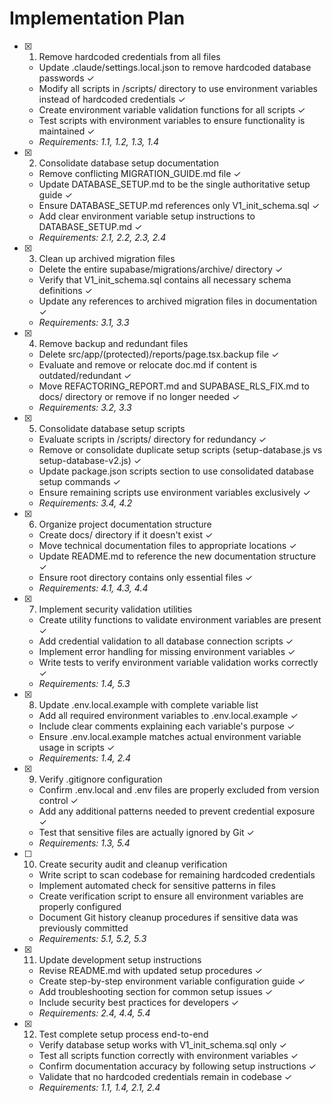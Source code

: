 # Implementation Plan

- [x] 1. Remove hardcoded credentials from all files
  - Update .claude/settings.local.json to remove hardcoded database passwords ✓
  - Modify all scripts in /scripts/ directory to use environment variables instead of hardcoded credentials ✓
  - Create environment variable validation functions for all scripts ✓
  - Test scripts with environment variables to ensure functionality is maintained ✓
  - _Requirements: 1.1, 1.2, 1.3, 1.4_

- [x] 2. Consolidate database setup documentation
  - Remove conflicting MIGRATION_GUIDE.md file ✓
  - Update DATABASE_SETUP.md to be the single authoritative setup guide ✓
  - Ensure DATABASE_SETUP.md references only V1_init_schema.sql ✓
  - Add clear environment variable setup instructions to DATABASE_SETUP.md ✓
  - _Requirements: 2.1, 2.2, 2.3, 2.4_

- [x] 3. Clean up archived migration files
  - Delete the entire supabase/migrations/archive/ directory ✓
  - Verify that V1_init_schema.sql contains all necessary schema definitions ✓
  - Update any references to archived migration files in documentation ✓
  - _Requirements: 3.1, 3.3_

- [x] 4. Remove backup and redundant files
  - Delete src/app/(protected)/reports/page.tsx.backup file ✓
  - Evaluate and remove or relocate doc.md if content is outdated/redundant ✓
  - Move REFACTORING_REPORT.md and SUPABASE_RLS_FIX.md to docs/ directory or remove if no longer needed ✓
  - _Requirements: 3.2, 3.3_

- [x] 5. Consolidate database setup scripts
  - Evaluate scripts in /scripts/ directory for redundancy ✓
  - Remove or consolidate duplicate setup scripts (setup-database.js vs setup-database-v2.js) ✓
  - Update package.json scripts section to use consolidated database setup commands ✓
  - Ensure remaining scripts use environment variables exclusively ✓
  - _Requirements: 3.4, 4.2_

- [x] 6. Organize project documentation structure
  - Create docs/ directory if it doesn't exist ✓
  - Move technical documentation files to appropriate locations ✓
  - Update README.md to reference the new documentation structure ✓
  - Ensure root directory contains only essential files ✓
  - _Requirements: 4.1, 4.3, 4.4_

- [x] 7. Implement security validation utilities
  - Create utility functions to validate environment variables are present ✓
  - Add credential validation to all database connection scripts ✓
  - Implement error handling for missing environment variables ✓
  - Write tests to verify environment variable validation works correctly ✓
  - _Requirements: 1.4, 5.3_

- [x] 8. Update .env.local.example with complete variable list
  - Add all required environment variables to .env.local.example ✓
  - Include clear comments explaining each variable's purpose ✓
  - Ensure .env.local.example matches actual environment variable usage in scripts ✓
  - _Requirements: 1.4, 2.4_

- [x] 9. Verify .gitignore configuration
  - Confirm .env.local and .env files are properly excluded from version control ✓
  - Add any additional patterns needed to prevent credential exposure ✓
  - Test that sensitive files are actually ignored by Git ✓
  - _Requirements: 1.3, 5.4_

- [ ] 10. Create security audit and cleanup verification
  - Write script to scan codebase for remaining hardcoded credentials
  - Implement automated check for sensitive patterns in files
  - Create verification script to ensure all environment variables are properly configured
  - Document Git history cleanup procedures if sensitive data was previously committed
  - _Requirements: 5.1, 5.2, 5.3_

- [x] 11. Update development setup instructions
  - Revise README.md with updated setup procedures ✓
  - Create step-by-step environment variable configuration guide ✓
  - Add troubleshooting section for common setup issues ✓
  - Include security best practices for developers ✓
  - _Requirements: 2.4, 4.4, 5.4_

- [x] 12. Test complete setup process end-to-end
  - Verify database setup works with V1_init_schema.sql only ✓
  - Test all scripts function correctly with environment variables ✓
  - Confirm documentation accuracy by following setup instructions ✓
  - Validate that no hardcoded credentials remain in codebase ✓
  - _Requirements: 1.1, 1.4, 2.1, 2.4_